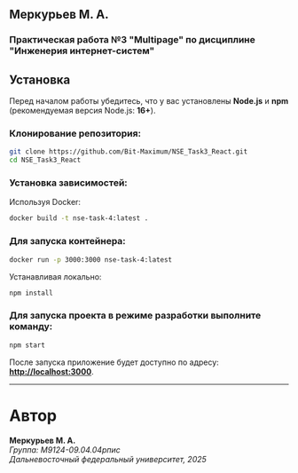 ## Меркурьев М. А.

### Практическая работа №3 "Multipage" по дисциплине "Инженерия интернет-систем"

## Установка

Перед началом работы убедитесь, что у вас установлены **Node.js** и **npm** (рекомендуемая версия Node.js: **16+**).

### Клонирование репозитория:

```bash
git clone https://github.com/Bit-Maximum/NSE_Task3_React.git
cd NSE_Task3_React
```

### Установка зависимостей:

Используя Docker:
```bash
docker build -t nse-task-4:latest .
```

### Для запуска контейнера:

```bash
docker run -p 3000:3000 nse-task-4:latest
```

Устанавливая локально:
```bash
npm install
```

### Для запуска проекта в режиме разработки выполните команду:

```bash
npm start
```

После запуска приложение будет доступно по адресу: [**http://localhost:3000**](http://localhost:3000).

---
# Автор

**Меркурьев М. А.**\
*Группа: М9124-09.04.04рпис*\
*Дальневосточный федеральный университет, 2025*
